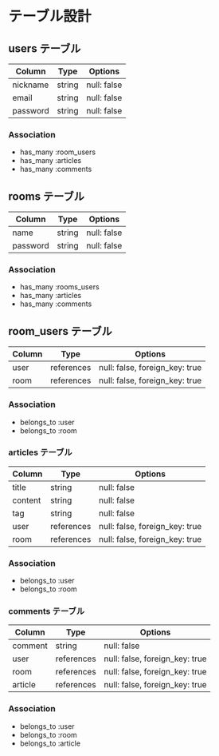 # テーブル設計

## users テーブル

| Column           | Type    | Options     |
| ---------------- | ------- | ----------  |
| nickname         | string  | null: false |
| email            | string  | null: false |
| password         | string  | null: false |

### Association

- has_many :room_users
- has_many :articles
- has_many :comments

## rooms テーブル

| Column           | Type    | Options     |
| ---------------- | ------- | ----------  |
| name             | string  | null: false |
| password         | string  | null: false |

### Association

- has_many :rooms_users
- has_many :articles
- has_many :comments

## room_users テーブル

| Column     | Type        | Options                        |
| -----------| -------     | ------------------------------ |
| user       | references  | null: false, foreign_key: true |
| room       | references  | null: false, foreign_key: true |

### Association

- belongs_to :user
- belongs_to :room

### articles テーブル

| Column         | Type       | Options                        |
| ---------------| ---------- | ------------------------------ |
| title          | string     | null: false                    |
| content        | string     | null: false                    |
| tag            | string     | null: false                    |
| user           | references | null: false, foreign_key: true |
| room           | references | null: false, foreign_key: true |

### Association

- belongs_to :user
- belongs_to :room

### comments テーブル

| Column         | Type       | Options                        |
| ---------------| ---------- | ------------------------------ |
| comment        | string     | null: false                    |
| user           | references | null: false, foreign_key: true |
| room           | references | null: false, foreign_key: true |
| article        | references | null: false, foreign_key: true |

### Association

- belongs_to :user
- belongs_to :room
- belongs_to :article




